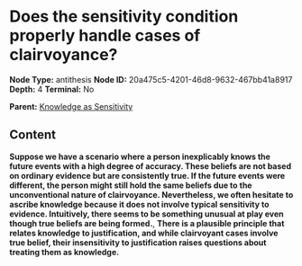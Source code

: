 # Does the sensitivity condition properly handle cases of clairvoyance?

**Node Type:** antithesis
**Node ID:** 20a475c5-4201-46d8-9632-467bb41a8917
**Depth:** 4
**Terminal:** No

**Parent:** [Knowledge as Sensitivity](knowledge-as-sensitivity-synthesis-ef4c96d9-ef3c-4caf-9d18-5ef69eeb6455.md)

## Content

**Suppose we have a scenario where a person inexplicably knows the future events with a high degree of accuracy. These beliefs are not based on ordinary evidence but are consistently true. If the future events were different, the person might still hold the same beliefs due to the unconventional nature of clairvoyance. Nevertheless, we often hesitate to ascribe knowledge because it does not involve typical sensitivity to evidence. Intuitively, there seems to be something unusual at play even though true beliefs are being formed.**, **There is a plausible principle that relates knowledge to justification, and while clairvoyant cases involve true belief, their insensitivity to justification raises questions about treating them as knowledge.**
